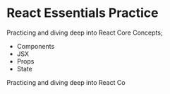 # React Essentials Practice

Practicing and diving deep into React Core Concepts; 
- Components
- JSX
- Props
- State

Practicing and diving deep into React Co
